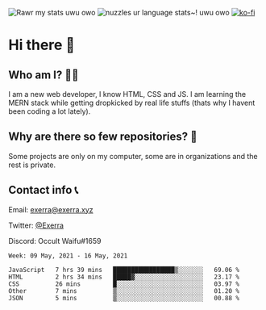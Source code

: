 ![Rawr my stats uwu owo](https://github-readme-stats.vercel.app/api?username=Exerra&show_icons=true&theme=buefy)
![nuzzles ur language stats~! uwu owo](https://github-readme-stats.vercel.app/api/top-langs/?username=Exerra&layout=compact)
[![ko-fi](https://www.ko-fi.com/img/githubbutton_sm.svg)](https://ko-fi.com/X8X130H96)
# Hi there 👋
## Who am I? 🙋‍♀️
I am a new web developer, I know HTML, CSS and JS. I am learning the MERN stack while getting dropkicked by real life stuffs (thats why I havent been coding a lot lately).
## Why are there so few repositories? 🤔
Some projects are only on my computer, some are in organizations and the rest is private.
## Contact info 📞
Email: [exerra@exerra.xyz](mailto:exerra@exerra.xyz)

Twitter: [@Exerra](https://twitter.com/exerra)

Discord: Occult Waifu#1659

<!--START_SECTION:waka-->
```text
Week: 09 May, 2021 - 16 May, 2021

JavaScript   7 hrs 39 mins   █████████████████▒░░░░░░░   69.06 % 
HTML         2 hrs 34 mins   █████▓░░░░░░░░░░░░░░░░░░░   23.17 % 
CSS          26 mins         █░░░░░░░░░░░░░░░░░░░░░░░░   03.97 % 
Other        7 mins          ▒░░░░░░░░░░░░░░░░░░░░░░░░   01.20 % 
JSON         5 mins          ▒░░░░░░░░░░░░░░░░░░░░░░░░   00.88 % 
```
<!--END_SECTION:waka-->

